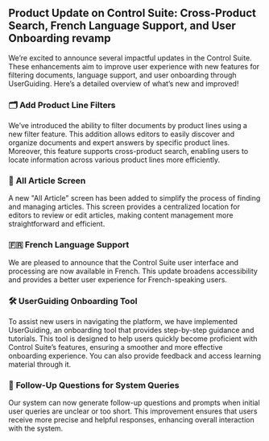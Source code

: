 ## Product Update on Control Suite: Cross-Product Search, French Language Support, and User Onboarding revamp

We’re excited to announce several impactful updates in the Control Suite. These enhancements aim to improve user experience with new features for filtering documents, language support, and user onboarding through UserGuiding. Here’s a detailed overview of what’s new and improved!

### 🗂️ **Add Product Line Filters**

We’ve introduced the ability to filter documents by product lines using a new filter feature. This addition allows editors to easily discover and organize documents and expert answers by specific product lines. Moreover, this feature supports cross-product search, enabling users to locate information across various product lines more efficiently.

### 📰 **All Article Screen**

A new "All Article" screen has been added to simplify the process of finding and managing articles. This screen provides a centralized location for editors to review or edit articles, making content management more straightforward and efficient.

### 🇫🇷 **French Language Support**

We are pleased to announce that the Control Suite user interface and processing are now available in French. This update broadens accessibility and provides a better user experience for French-speaking users.

### 🛠️ **UserGuiding Onboarding Tool**

To assist new users in navigating the platform, we have implemented UserGuiding, an onboarding tool that provides step-by-step guidance and tutorials. This tool is designed to help users quickly become proficient with Control Suite’s features, ensuring a smoother and more effective onboarding experience. You can also provide feedback and access learning material through it.

### 🤖 **Follow-Up Questions for System Queries**

Our system can now generate follow-up questions and prompts when initial user queries are unclear or too short. This improvement ensures that users receive more precise and helpful responses, enhancing overall interaction with the system.

